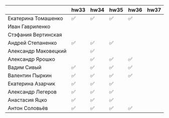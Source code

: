 | |hw33|hw34|hw35|hw36|hw37|
|-|---|---|---|---|---|
|Екатерина Томашенко|✅|✅|✅|✅|
|Иван Гавриленко|
|Стэфания Вертинская|
|Андрей Степаненко|✅|✅|✅|
|Александр Маковецкий||✅|
|Александр Ярошко||✅|✅|✅|
|Вадим Сивый|✅|✅|✅|✅|
|Валентин Пыркин|✅|✅|✅|✅|
|Екатерина Азарчик|✅|✅|✅|
|Александр Легеров|✅|✅|✅|
|Анастасия Яцко|✅|✅|✅|
|Антон Соловьёв|✅|✅|✅|✅|

